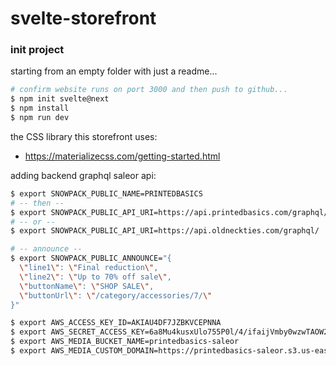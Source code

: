 svelte-storefront
========

### init project
starting from an empty folder with just a readme...
```bash
# confirm website runs on port 3000 and then push to github...
$ npm init svelte@next
$ npm install
$ npm run dev
```

the CSS library this storefront uses:
- https://materializecss.com/getting-started.html

adding backend graphql saleor api:
```bash
$ export SNOWPACK_PUBLIC_NAME=PRINTEDBASICS
# -- then --
$ export SNOWPACK_PUBLIC_API_URI=https://api.printedbasics.com/graphql/
# -- or --
$ export SNOWPACK_PUBLIC_API_URI=https://api.oldneckties.com/graphql/

# -- announce --
$ export SNOWPACK_PUBLIC_ANNOUNCE="{
  \"line1\": \"Final reduction\",
  \"line2\": \"Up to 70% off sale\",
  \"buttonName\": \"SHOP SALE\",
  \"buttonUrl\": \"/category/accessories/7/\"
}"

$ export AWS_ACCESS_KEY_ID=AKIAU4DF7JZBKVCEPNNA
$ export AWS_SECRET_ACCESS_KEY=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
$ export AWS_MEDIA_BUCKET_NAME=printedbasics-saleor
$ export AWS_MEDIA_CUSTOM_DOMAIN=https://printedbasics-saleor.s3.us-east-2.amazonaws.com

```

